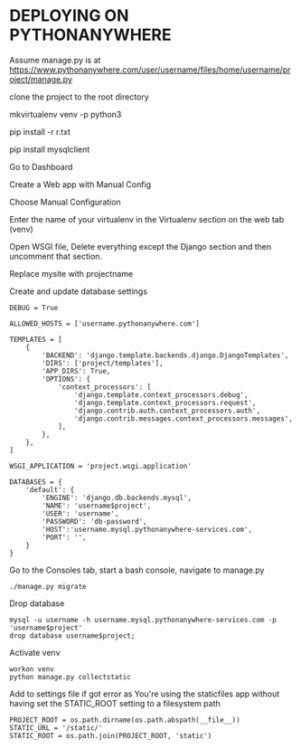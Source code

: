 # DEPLOYING ON PYTHONANYWHERE
	
Assume manage.py is at https://www.pythonanywhere.com/user/username/files/home/username/project/manage.py

clone the project to the root directory

mkvirtualenv venv -p python3

pip install -r r.txt

pip install mysqlclient

Go to Dashboard

Create a Web app with Manual Config

Choose Manual Configuration

Enter the name of your virtualenv in the Virtualenv section on the web tab (venv)

Open WSGI file, Delete everything except the Django section and then uncomment that section.

Replace mysite with projectname

Create and update database settings
    
```
DEBUG = True

ALLOWED_HOSTS = ['username.pythonanywhere.com']

TEMPLATES = [
	{
		'BACKEND': 'django.template.backends.django.DjangoTemplates',
		'DIRS': ['project/templates'],
		'APP_DIRS': True,
		'OPTIONS': {
			'context_processors': [
				'django.template.context_processors.debug',
				'django.template.context_processors.request',
				'django.contrib.auth.context_processors.auth',
				'django.contrib.messages.context_processors.messages',
			],
		},
	},
]

WSGI_APPLICATION = 'project.wsgi.application'

DATABASES = {
	'default': {
		'ENGINE': 'django.db.backends.mysql',
		'NAME': 'username$project',
		'USER': 'username',
		'PASSWORD': 'db-password',
		'HOST':'username.mysql.pythonanywhere-services.com',
		'PORT': '',
	}
}
```
Go to the Consoles tab, start a bash console, navigate to manage.py

```
./manage.py migrate
``` 
Drop database

```
mysql -u username -h username.mysql.pythonanywhere-services.com -p 'username$project'
drop database username$project;
```

Activate venv
```
workon venv
python manage.py collectstatic
```

Add to settings file if got error as
You're using the staticfiles app without having set the STATIC_ROOT setting to a filesystem path
```
PROJECT_ROOT = os.path.dirname(os.path.abspath(__file__))
STATIC_URL = '/static/'
STATIC_ROOT = os.path.join(PROJECT_ROOT, 'static')

```
